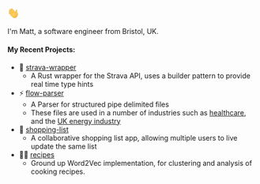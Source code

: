 

<img src="static/wave.gif" width="24px" alt="hi">

I'm Matt, a software engineer from Bristol, UK.


#### My Recent Projects:
 
 - 🏃 [strava-wrapper](https://github.com/MattBarkway/strava-wrapper) 
   - A Rust wrapper for the Strava API, uses a builder pattern to provide real time type hints
 - ⚡️ [flow-parser](https://github.com/MattBarkway/flow-parser) 
   - A Parser for structured pipe delimited files
   - These files are used in a number of industries such as [healthcare](https://en.wikipedia.org/wiki/Health_Level_7#HL7_Version_2), and the [UK energy industry](https://www.electralink.co.uk/data-catalogues/dtc-catalogue/)
 - 🛒 [shopping-list](https://github.com/MattBarkway/shopping-list) 
   - A collaborative shopping list app, allowing multiple users to live update the same list
 - 👨‍🍳 [recipes](https://github.com/MattBarkway/recipes) 
   - Ground up Word2Vec implementation, for clustering and analysis of cooking recipes.
